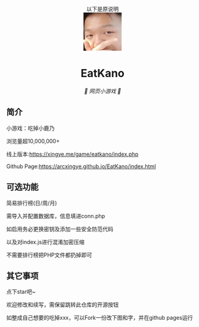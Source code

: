<p align="center"> 
     以下是原说明
     <br>
  <a href="https://xingye.me/game/eatkano"><img src="https://github.com/arcxingye/EatKano/blob/main/static/image/ClickBefore.png?raw=true" width="100" height="100" alt="EatKano"></a>
</p>
<div align="center">

# EatKano
  
_🦌 网页小游戏 🥛_

</div>


## 简介

小游戏：吃掉小鹿乃

浏览量超10,000,000+

线上版本:https://xingye.me/game/eatkano/index.php

Github Page:https://arcxingye.github.io/EatKano/index.html

## 可选功能

简易排行榜(日/周/月)

需导入并配置数据库，信息填进conn.php

如启用务必更换密钥及添加一些安全防范代码

以及对index.js进行混淆加密压缩

不需要排行榜把PHP文件都扔掉即可

## 其它事项

点下star吧~

欢迎修改和续写，需保留跳转此仓库的开源按钮

如整成自己想要的吃掉xxx，可以Fork一份改下图和字，并在github pages运行
